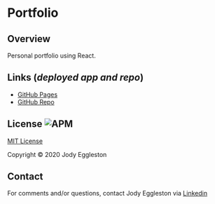 # Portfolio

## Overview
Personal portfolio using React. 

## Links (_deployed app and repo_)

- [GitHub Pages](https://jmeggles.github.io/Portfolio/)
- [GitHub Repo](https://github.com/jmeggles/Portfolio)

## License ![APM](https://img.shields.io/apm/l/npm?color=pink&style=plastic)

[MIT License](https://opensource.org/licenses/MIT)

Copyright © 2020 Jody Eggleston

## Contact

For comments and/or questions, contact Jody Eggleston via
[Linkedin](https://www.linkedin.com/in/jody-eggleston/)
